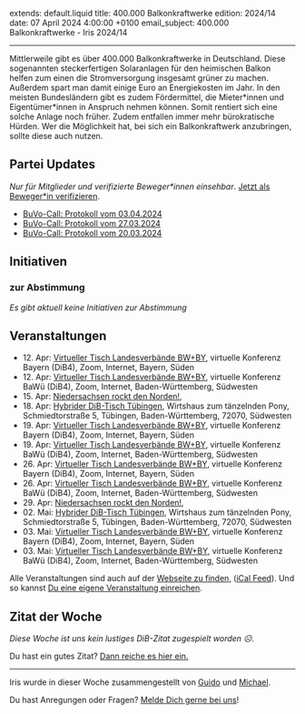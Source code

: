 
extends: default.liquid
title: 400.000 Balkonkraftwerke
edition: 2024/14
date: 07 April 2024 4:00:00 +0100
email_subject: 400.000 Balkonkraftwerke - Iris 2024/14

---
Mittlerweile gibt es über 400.000 Balkonkraftwerke in Deutschland. Diese sogenannten steckerfertigen Solaranlagen für den heimischen Balkon helfen zum einen die Stromversorgung insgesamt grüner zu machen. Außerdem spart man damit einige Euro an Energiekosten im Jahr. In den meisten Bundesländern gibt es zudem Fördermittel, die Mieter\*innen und Eigentümer\*innen in Anspruch nehmen können. Somit rentiert sich eine solche Anlage noch früher. Zudem entfallen immer mehr bürokratische Hürden. Wer die Möglichkeit hat, bei sich ein Balkonkraftwerk anzubringen, sollte diese auch nutzen.


## Partei Updates

_Nur für Mitglieder und verifizierte Beweger\*innen einsehbar_. [Jetzt als Beweger\*in verifizieren](https://dib.de/bewegerin-werden/).

 - [BuVo-Call: Protokoll vom 03.04.2024](https://marktplatz.dib.de/t/buvo-call-protokoll-vom-03-04-2024/40231)
 - [BuVo-Call: Protokoll vom 27.03.2024](https://marktplatz.dib.de/t/buvo-call-protokoll-vom-27-03-2024/40228)
 - [BuVo-Call: Protokoll vom 20.03.2024](https://marktplatz.dib.de/t/buvo-call-protokoll-vom-20-03-2024/40226)

## Initiativen

### zur Abstimmung
_Es gibt aktuell keine Initiativen zur Abstimmung_

## Veranstaltungen

 - 12.&nbsp;Apr: [Virtueller Tisch Landesverbände BW+BY](https://dib.de/events/virtueller-tisch-landesverbaende-bwby-2-2024-04-12/), virtuelle Konferenz Bayern (DiB4), Zoom, Internet, Bayern, Süden
 - 12.&nbsp;Apr: [Virtueller Tisch Landesverbände BW+BY](https://dib.de/events/virtueller-tisch-landesverbaende-bwby-3-2024-04-12/), virtuelle Konferenz BaWü (DiB4), Zoom, Internet, Baden-Württemberg, Südwesten
 - 15.&nbsp;Apr: [Niedersachsen rockt den Norden!](https://dib.de/events/niedersachsen-call-2024-04-15/), 
 - 18.&nbsp;Apr: [Hybrider DiB-Tisch Tübingen](https://dib.de/events/virtueller-tisch-tuebingen-2024-04-18/), Wirtshaus zum tänzelnden Pony, Schmiedtorstraße 5, Tübingen, Baden-Württemberg, 72070, Südwesten
 - 19.&nbsp;Apr: [Virtueller Tisch Landesverbände BW+BY](https://dib.de/events/virtueller-tisch-landesverbaende-bwby-2-2024-04-19/), virtuelle Konferenz Bayern (DiB4), Zoom, Internet, Bayern, Süden
 - 19.&nbsp;Apr: [Virtueller Tisch Landesverbände BW+BY](https://dib.de/events/virtueller-tisch-landesverbaende-bwby-3-2024-04-19/), virtuelle Konferenz BaWü (DiB4), Zoom, Internet, Baden-Württemberg, Südwesten
 - 26.&nbsp;Apr: [Virtueller Tisch Landesverbände BW+BY](https://dib.de/events/virtueller-tisch-landesverbaende-bwby-2-2024-04-26/), virtuelle Konferenz Bayern (DiB4), Zoom, Internet, Bayern, Süden
 - 26.&nbsp;Apr: [Virtueller Tisch Landesverbände BW+BY](https://dib.de/events/virtueller-tisch-landesverbaende-bwby-3-2024-04-26/), virtuelle Konferenz BaWü (DiB4), Zoom, Internet, Baden-Württemberg, Südwesten
 - 29.&nbsp;Apr: [Niedersachsen rockt den Norden!](https://dib.de/events/niedersachsen-call-2024-04-29/), 
 - 02.&nbsp;Mai: [Hybrider DiB-Tisch Tübingen](https://dib.de/events/virtueller-tisch-tuebingen-2024-05-02/), Wirtshaus zum tänzelnden Pony, Schmiedtorstraße 5, Tübingen, Baden-Württemberg, 72070, Südwesten
 - 03.&nbsp;Mai: [Virtueller Tisch Landesverbände BW+BY](https://dib.de/events/virtueller-tisch-landesverbaende-bwby-2-2024-05-03/), virtuelle Konferenz Bayern (DiB4), Zoom, Internet, Bayern, Süden
 - 03.&nbsp;Mai: [Virtueller Tisch Landesverbände BW+BY](https://dib.de/events/virtueller-tisch-landesverbaende-bwby-3-2024-05-03/), virtuelle Konferenz BaWü (DiB4), Zoom, Internet, Baden-Württemberg, Südwesten

Alle Veranstaltungen sind auch auf der [Webseite zu finden](https://dib.de/veranstaltungen/), ([iCal Feed](https://dib.de/?ical=1)). Und so kannst [Du eine eigene Veranstaltung einreichen](https://marktplatz.dib.de/t/eine-veranstaltung-auf-der-webseite-einreichen/21379).


## Zitat der Woche
_Diese Woche ist uns kein lustiges DiB-Zitat zugespielt worden ☹._

Du hast ein gutes Zitat? [Dann reiche es hier ein.](https://marktplatz.dib.de/t/fortsetzung-lustige-dib-zitate/24431)


---

Iris wurde in dieser Woche zusammengestellt von [Guido](https://marktplatz.dib.de/u/Guido/) und [Michael](https://marktplatz.dib.de/u/MichaelVoss/).

Du hast Anregungen oder Fragen? [Melde Dich gerne bei uns](https://marktplatz.dib.de/t/neu-iris-die-woechtliche-zusammenfasssung-zum-sonntagsbrunch/10990)!

